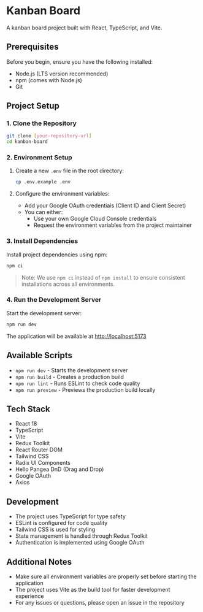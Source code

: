 # Kanban Board

A kanban board project built with React, TypeScript, and Vite.

## Prerequisites

Before you begin, ensure you have the following installed:
- Node.js (LTS version recommended)
- npm (comes with Node.js)
- Git

## Project Setup

### 1. Clone the Repository

```bash
git clone [your-repository-url]
cd kanban-board
```

### 2. Environment Setup

1. Create a new `.env` file in the root directory:
   ```bash
   cp .env.example .env
   ```

2. Configure the environment variables:
   - Add your Google OAuth credentials (Client ID and Client Secret)
   - You can either:
     - Use your own Google Cloud Console credentials
     - Request the environment variables from the project maintainer

### 3. Install Dependencies

Install project dependencies using npm:
```bash
npm ci
```

> Note: We use `npm ci` instead of `npm install` to ensure consistent installations across all environments.

### 4. Run the Development Server

Start the development server:
```bash
npm run dev
```

The application will be available at [http://localhost:5173](http://localhost:5173)

## Available Scripts

- `npm run dev` - Starts the development server
- `npm run build` - Creates a production build
- `npm run lint` - Runs ESLint to check code quality
- `npm run preview` - Previews the production build locally

## Tech Stack

- React 18
- TypeScript
- Vite
- Redux Toolkit
- React Router DOM
- Tailwind CSS
- Radix UI Components
- Hello Pangea DnD (Drag and Drop)
- Google OAuth
- Axios

## Development

- The project uses TypeScript for type safety
- ESLint is configured for code quality
- Tailwind CSS is used for styling
- State management is handled through Redux Toolkit
- Authentication is implemented using Google OAuth


## Additional Notes

- Make sure all environment variables are properly set before starting the application
- The project uses Vite as the build tool for faster development experience
- For any issues or questions, please open an issue in the repository